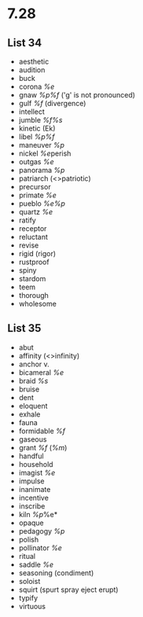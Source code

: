 # 7.28
## List 34
* aesthetic
* audition
* buck
* corona *%e*
* gnaw *%p%f* ('g' is not pronounced)
* gulf *%f* (divergence)
* intellect
* jumble *%f%s*
* kinetic (Ek)
* libel *%p%f* 
* maneuver *%p*
* nickel *%e*perish
* outgas *%e*
* panorama *%p*
* patriarch (<>patriotic)
* precursor
* primate *%e*
* pueblo *%e%p*
* quartz *%e*
* ratify
* receptor
* reluctant
* revise
* rigid (rigor)
* rustproof
* spiny
* stardom
* teem
* thorough
* wholesome

## List 35
* abut
* affinity (<>infinity)
* anchor v.
* bicameral *%e*
* braid *%s*   
* bruise
* dent
* eloquent
* exhale
* fauna
* formidable *%f*
* gaseous
* grant *%f* (*%m*)
* handful
* household
* imagist *%e*
* impulse
* inanimate
* incentive
* inscribe
* kiln *%p*%e*
* opaque
* pedagogy *%p*
* polish
* pollinator *%e*
* ritual
* saddle *%e*
* seasoning (condiment)
* soloist
* squirt (spurt spray eject erupt)
* typify
* virtuous
